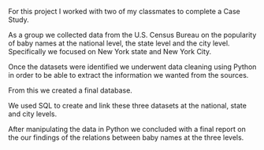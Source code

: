 For this project I worked with two of my classmates to complete a Case Study.

As a group we collected data from the U.S. Census Bureau on the popularity of baby names at the national level, the state level and the city level. Specifically we focused on New York state and New York City.

Once the datasets were identified we underwent data cleaning using Python in order to be able to extract the information we wanted from the sources.

From this we created a final database.

We used SQL to create and link these three datasets at the national, state and city levels. 

After manipulating the data in Python we concluded with a final report on the our findings of the relations between baby names at the three levels. 
